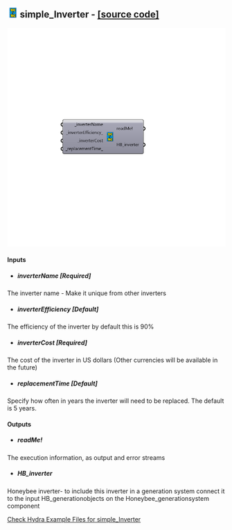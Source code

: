 ## ![](../../images/icons/simple_Inverter.png) simple_Inverter - [[source code]](https://github.com/ladybug-tools/honeybee-legacy/tree/master/src/Honeybee_simple_Inverter.py)

![](../../images/components/simple_Inverter.png)



#### Inputs
* ##### inverterName [Required]
The inverter name - Make it unique from other inverters
* ##### inverterEfficiency [Default]
The efficiency of the inverter by default this is 90%
* ##### inverterCost [Required]
The cost of the inverter in US dollars (Other currencies will be available in the future)
* ##### replacementTime [Default]
Specify how often in years the inverter will need to be replaced. The default is 5 years.

#### Outputs
* ##### readMe!
The execution information, as output and error streams
* ##### HB_inverter
Honeybee inverter- to include this inverter in a generation system connect it to the input HB_generationobjects on the Honeybee_generationsystem component 


[Check Hydra Example Files for simple_Inverter](https://hydrashare.github.io/hydra/index.html?keywords=Honeybee_simple_Inverter)
